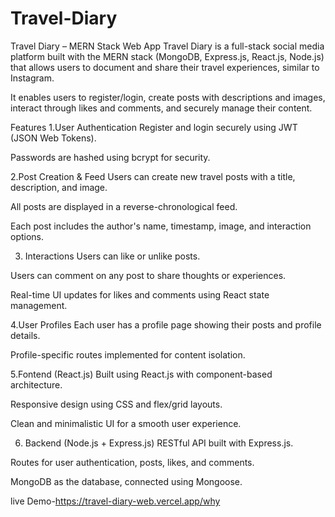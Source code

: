 # Travel-Diary
Travel Diary – MERN Stack Web App
Travel Diary is a full-stack social media platform built with the MERN stack (MongoDB, Express.js, React.js, Node.js) that allows users to document and share their travel experiences, similar to Instagram.

It enables users to register/login, create posts with descriptions and images, interact through likes and comments, and securely manage their content.

 Features
1.User Authentication
Register and login securely using JWT (JSON Web Tokens).

Passwords are hashed using bcrypt for security.

2.Post Creation & Feed
Users can create new travel posts with a title, description, and image.

All posts are displayed in a reverse-chronological feed.

Each post includes the author's name, timestamp, image, and interaction options.

3. Interactions
Users can like or unlike posts.

Users can comment on any post to share thoughts or experiences.

Real-time UI updates for likes and comments using React state management.

4.User Profiles
Each user has a profile page showing their posts and profile details.

Profile-specific routes implemented for content isolation.

5.Fontend (React.js)
Built using React.js with component-based architecture.

Responsive design using CSS and flex/grid layouts.

Clean and minimalistic UI for a smooth user experience.

6. Backend (Node.js + Express.js)
RESTful API built with Express.js.

Routes for user authentication, posts, likes, and comments.

MongoDB as the database, connected using Mongoose.

live Demo-https://travel-diary-web.vercel.app/why
